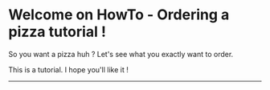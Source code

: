 # Welcome on HowTo - Ordering a pizza tutorial !

So you want a pizza huh ? Let's see what you exactly want to order.

This is a tutorial. I hope you'll like it !

----------------
